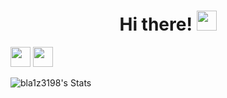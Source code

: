# <h1 align="center">Hi there!</a> <img src="https://github.com/blackcater/blackcater/raw/main/images/Hi.gif" height="32"/></h1>

<img src="https://github.com/get-icon/geticon/blob/master/icons/go.svg" height="32"/>    
<img src="https://github.com/get-icon/geticon/blob/master/icons/visual-studio-code.svg" height="32"/> 

![bla1z3198's Stats](https://github-readme-stats.vercel.app/api?username=bla1z3198&theme=highcontrast&show_icons=true&hide_border=true&count_private=true)





